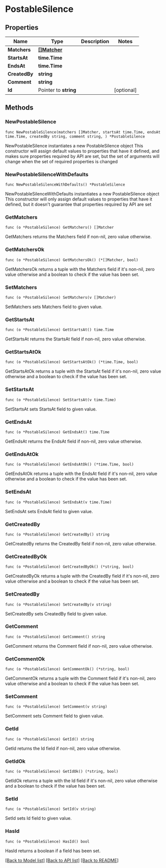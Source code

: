 # PostableSilence

## Properties

Name | Type | Description | Notes
------------ | ------------- | ------------- | -------------
**Matchers** | [**[]Matcher**](Matcher.md) |  | 
**StartsAt** | **time.Time** |  | 
**EndsAt** | **time.Time** |  | 
**CreatedBy** | **string** |  | 
**Comment** | **string** |  | 
**Id** | Pointer to **string** |  | [optional] 

## Methods

### NewPostableSilence

`func NewPostableSilence(matchers []Matcher, startsAt time.Time, endsAt time.Time, createdBy string, comment string, ) *PostableSilence`

NewPostableSilence instantiates a new PostableSilence object
This constructor will assign default values to properties that have it defined,
and makes sure properties required by API are set, but the set of arguments
will change when the set of required properties is changed

### NewPostableSilenceWithDefaults

`func NewPostableSilenceWithDefaults() *PostableSilence`

NewPostableSilenceWithDefaults instantiates a new PostableSilence object
This constructor will only assign default values to properties that have it defined,
but it doesn't guarantee that properties required by API are set

### GetMatchers

`func (o *PostableSilence) GetMatchers() []Matcher`

GetMatchers returns the Matchers field if non-nil, zero value otherwise.

### GetMatchersOk

`func (o *PostableSilence) GetMatchersOk() (*[]Matcher, bool)`

GetMatchersOk returns a tuple with the Matchers field if it's non-nil, zero value otherwise
and a boolean to check if the value has been set.

### SetMatchers

`func (o *PostableSilence) SetMatchers(v []Matcher)`

SetMatchers sets Matchers field to given value.


### GetStartsAt

`func (o *PostableSilence) GetStartsAt() time.Time`

GetStartsAt returns the StartsAt field if non-nil, zero value otherwise.

### GetStartsAtOk

`func (o *PostableSilence) GetStartsAtOk() (*time.Time, bool)`

GetStartsAtOk returns a tuple with the StartsAt field if it's non-nil, zero value otherwise
and a boolean to check if the value has been set.

### SetStartsAt

`func (o *PostableSilence) SetStartsAt(v time.Time)`

SetStartsAt sets StartsAt field to given value.


### GetEndsAt

`func (o *PostableSilence) GetEndsAt() time.Time`

GetEndsAt returns the EndsAt field if non-nil, zero value otherwise.

### GetEndsAtOk

`func (o *PostableSilence) GetEndsAtOk() (*time.Time, bool)`

GetEndsAtOk returns a tuple with the EndsAt field if it's non-nil, zero value otherwise
and a boolean to check if the value has been set.

### SetEndsAt

`func (o *PostableSilence) SetEndsAt(v time.Time)`

SetEndsAt sets EndsAt field to given value.


### GetCreatedBy

`func (o *PostableSilence) GetCreatedBy() string`

GetCreatedBy returns the CreatedBy field if non-nil, zero value otherwise.

### GetCreatedByOk

`func (o *PostableSilence) GetCreatedByOk() (*string, bool)`

GetCreatedByOk returns a tuple with the CreatedBy field if it's non-nil, zero value otherwise
and a boolean to check if the value has been set.

### SetCreatedBy

`func (o *PostableSilence) SetCreatedBy(v string)`

SetCreatedBy sets CreatedBy field to given value.


### GetComment

`func (o *PostableSilence) GetComment() string`

GetComment returns the Comment field if non-nil, zero value otherwise.

### GetCommentOk

`func (o *PostableSilence) GetCommentOk() (*string, bool)`

GetCommentOk returns a tuple with the Comment field if it's non-nil, zero value otherwise
and a boolean to check if the value has been set.

### SetComment

`func (o *PostableSilence) SetComment(v string)`

SetComment sets Comment field to given value.


### GetId

`func (o *PostableSilence) GetId() string`

GetId returns the Id field if non-nil, zero value otherwise.

### GetIdOk

`func (o *PostableSilence) GetIdOk() (*string, bool)`

GetIdOk returns a tuple with the Id field if it's non-nil, zero value otherwise
and a boolean to check if the value has been set.

### SetId

`func (o *PostableSilence) SetId(v string)`

SetId sets Id field to given value.

### HasId

`func (o *PostableSilence) HasId() bool`

HasId returns a boolean if a field has been set.


[[Back to Model list]](../README.md#documentation-for-models) [[Back to API list]](../README.md#documentation-for-api-endpoints) [[Back to README]](../README.md)


